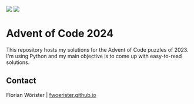 ![](https://img.shields.io/badge/day%20📅-14-blue)
![](https://img.shields.io/badge/stars%20⭐-28-yellow)

# Advent of Code 2024

This repository hosts my solutions for the Advent of Code puzzles of 2023. I'm using Python and my main objective is to
come up with easy-to-read solutions.

## Contact

Florian Wörister | [fwoerister.github.io](https://fwoerister.github.io)
